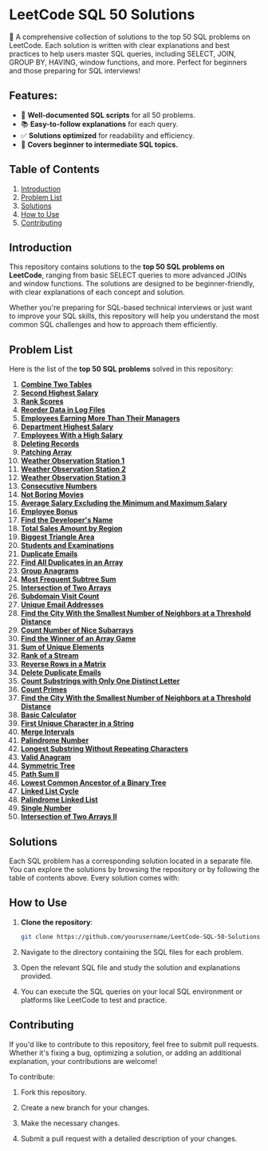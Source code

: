 # LeetCode SQL 50 Solutions

🚀 A comprehensive collection of solutions to the top 50 SQL problems on LeetCode. Each solution is written with clear explanations and best practices to help users master SQL queries, including SELECT, JOIN, GROUP BY, HAVING, window functions, and more. Perfect for beginners and those preparing for SQL interviews!

## Features:
- 📝 **Well-documented SQL scripts** for all 50 problems.
- 📚 **Easy-to-follow explanations** for each query.
- ✅ **Solutions optimized** for readability and efficiency.
- 🎯 **Covers beginner to intermediate SQL topics.**

## Table of Contents
1. [Introduction](#introduction)
2. [Problem List](#problem-list)
3. [Solutions](#solutions)
4. [How to Use](#how-to-use)
5. [Contributing](#contributing)

## Introduction

This repository contains solutions to the **top 50 SQL problems on LeetCode**, ranging from basic SELECT queries to more advanced JOINs and window functions. The solutions are designed to be beginner-friendly, with clear explanations of each concept and solution.

Whether you're preparing for SQL-based technical interviews or just want to improve your SQL skills, this repository will help you understand the most common SQL challenges and how to approach them efficiently.

## Problem List

Here is the list of the **top 50 SQL problems** solved in this repository:

1. **[Combine Two Tables](https://leetcode.com/problems/combine-two-tables/)**
2. **[Second Highest Salary](https://leetcode.com/problems/second-highest-salary/)**
3. **[Rank Scores](https://leetcode.com/problems/rank-scores/)**
4. **[Reorder Data in Log Files](https://leetcode.com/problems/reorder-data-in-log-files/)**
5. **[Employees Earning More Than Their Managers](https://leetcode.com/problems/employees-earning-more-than-their-managers/)**
6. **[Department Highest Salary](https://leetcode.com/problems/department-highest-salary/)**
7. **[Employees With a High Salary](https://leetcode.com/problems/employees-with-a-high-salary/)**
8. **[Deleting Records](https://leetcode.com/problems/deleting-records/)**
9. **[Patching Array](https://leetcode.com/problems/patching-array/)**
10. **[Weather Observation Station 1](https://leetcode.com/problems/weather-observation-station-1/)**
11. **[Weather Observation Station 2](https://leetcode.com/problems/weather-observation-station-2/)**
12. **[Weather Observation Station 3](https://leetcode.com/problems/weather-observation-station-3/)**
13. **[Consecutive Numbers](https://leetcode.com/problems/consecutive-numbers/)**
14. **[Not Boring Movies](https://leetcode.com/problems/not-boring-movies/)**
15. **[Average Salary Excluding the Minimum and Maximum Salary](https://leetcode.com/problems/average-salary-excluding-the-minimum-and-maximum-salary/)**
16. **[Employee Bonus](https://leetcode.com/problems/employee-bonus/)**
17. **[Find the Developer's Name](https://leetcode.com/problems/find-the-developers-name/)**
18. **[Total Sales Amount by Region](https://leetcode.com/problems/total-sales-amount-by-region/)**
19. **[Biggest Triangle Area](https://leetcode.com/problems/biggest-triangle-area/)**
20. **[Students and Examinations](https://leetcode.com/problems/students-and-examinations/)**
21. **[Duplicate Emails](https://leetcode.com/problems/duplicate-emails/)**
22. **[Find All Duplicates in an Array](https://leetcode.com/problems/find-all-duplicates-in-an-array/)**
23. **[Group Anagrams](https://leetcode.com/problems/group-anagrams/)**
24. **[Most Frequent Subtree Sum](https://leetcode.com/problems/most-frequent-subtree-sum/)**
25. **[Intersection of Two Arrays](https://leetcode.com/problems/intersection-of-two-arrays/)**
26. **[Subdomain Visit Count](https://leetcode.com/problems/subdomain-visit-count/)**
27. **[Unique Email Addresses](https://leetcode.com/problems/unique-email-addresses/)**
28. **[Find the City With the Smallest Number of Neighbors at a Threshold Distance](https://leetcode.com/problems/find-the-city-with-the-smallest-number-of-neighbors-at-a-threshold-distance/)**
29. **[Count Number of Nice Subarrays](https://leetcode.com/problems/count-number-of-nice-subarrays/)**
30. **[Find the Winner of an Array Game](https://leetcode.com/problems/find-the-winner-of-an-array-game/)**
31. **[Sum of Unique Elements](https://leetcode.com/problems/sum-of-unique-elements/)**
32. **[Rank of a Stream](https://leetcode.com/problems/rank-of-a-stream/)**
33. **[Reverse Rows in a Matrix](https://leetcode.com/problems/reverse-rows-in-a-matrix/)**
34. **[Delete Duplicate Emails](https://leetcode.com/problems/delete-duplicate-emails/)**
35. **[Count Substrings with Only One Distinct Letter](https://leetcode.com/problems/count-substrings-with-only-one-distinct-letter/)**
36. **[Count Primes](https://leetcode.com/problems/count-primes/)**
37. **[Find the City With the Smallest Number of Neighbors at a Threshold Distance](https://leetcode.com/problems/find-the-city-with-the-smallest-number-of-neighbors-at-a-threshold-distance/)**
38. **[Basic Calculator](https://leetcode.com/problems/basic-calculator/)**
39. **[First Unique Character in a String](https://leetcode.com/problems/first-unique-character-in-a-string/)**
40. **[Merge Intervals](https://leetcode.com/problems/merge-intervals/)**
41. **[Palindrome Number](https://leetcode.com/problems/palindrome-number/)**
42. **[Longest Substring Without Repeating Characters](https://leetcode.com/problems/longest-substring-without-repeating-characters/)**
43. **[Valid Anagram](https://leetcode.com/problems/valid-anagram/)**
44. **[Symmetric Tree](https://leetcode.com/problems/symmetric-tree/)**
45. **[Path Sum II](https://leetcode.com/problems/path-sum-ii/)**
46. **[Lowest Common Ancestor of a Binary Tree](https://leetcode.com/problems/lowest-common-ancestor-of-a-binary-tree/)**
47. **[Linked List Cycle](https://leetcode.com/problems/linked-list-cycle/)**
48. **[Palindrome Linked List](https://leetcode.com/problems/palindrome-linked-list/)**
49. **[Single Number](https://leetcode.com/problems/single-number/)**
50. **[Intersection of Two Arrays II](https://leetcode.com/problems/intersection-of-two-arrays-ii/)**

## Solutions

Each SQL problem has a corresponding solution located in a separate file. You can explore the solutions by browsing the repository or by following the table of contents above. Every solution comes with:

## How to Use

1. **Clone the repository**:
   ```bash
   git clone https://github.com/yourusername/LeetCode-SQL-50-Solutions.git
   ```

2. Navigate to the directory containing the SQL files for each problem.

3. Open the relevant SQL file and study the solution and explanations provided.

4. You can execute the SQL queries on your local SQL environment or platforms like LeetCode to test and practice.

## **Contributing**
If you'd like to contribute to this repository, feel free to submit pull requests. Whether it's fixing a bug, optimizing a solution, or adding an additional explanation, your contributions are welcome!

To contribute:

1. Fork this repository.

2. Create a new branch for your changes.

3. Make the necessary changes.

4. Submit a pull request with a detailed description of your changes.

